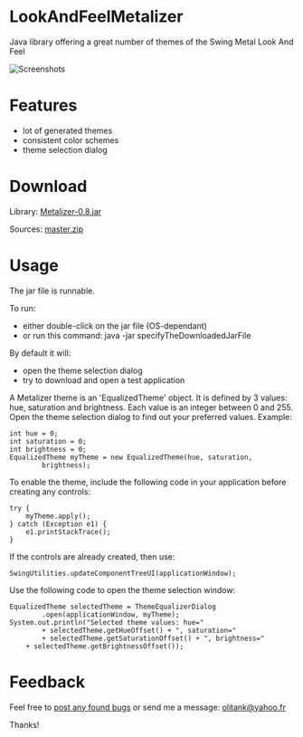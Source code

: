 LookAndFeelMetalizer
====================

Java library offering a great number of themes of the Swing Metal Look And Feel

![Screenshots](https://raw.github.com/olitank/LookAndFeelMetalizer/master/screenshots/all.png)

Features
========

- lot of generated themes
- consistent color schemes
- theme selection dialog

Download
========

Library: [Metalizer-0.8.jar](https://raw.github.com/olitank/LookAndFeelMetalizer/master/target/Metalizer-0.8.jar)

Sources: [master.zip](https://github.com/olitank/LookAndFeelMetalizer/archive/master.zip)

Usage
=====

The jar file is runnable.

To run:
- either double-click on the jar file (OS-dependant)
- or run this command: java -jar specifyTheDownloadedJarFile

By default it will:
- open the theme selection dialog
- try to download and open a test application

A Metalizer theme is an 'EqualizedTheme' object.
It is defined by 3 values: hue, saturation and brightness.
Each value is an integer between 0 and 255.
Open the theme selection dialog to find out your preferred values.
Example:

    int hue = 0;
    int saturation = 0;
    int brightness = 0;
    EqualizedTheme myTheme = new EqualizedTheme(hue, saturation,
            brightness);

To enable the theme, 
include the following code in your application
before creating any controls:

    try {
        myTheme.apply();
    } catch (Exception e1) {
        e1.printStackTrace();
    }

If the controls are already created, then use:

    SwingUtilities.updateComponentTreeUI(applicationWindow);
    
Use the following code to
open the theme selection window:

    EqualizedTheme selectedTheme = ThemeEqualizerDialog
            .open(applicationWindow, myTheme);
    System.out.println("Selected theme values: hue="
            + selectedTheme.getHueOffset() + ", saturation="
            + selectedTheme.getSaturationOffset() + ", brightness="
        + selectedTheme.getBrightnessOffset());


Feedback
========

Feel free to [post any found bugs](https://github.com/olitank/LookAndFeelMetalizer/issues) or send me a message: olitank@yahoo.fr

Thanks!

